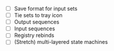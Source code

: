 - [ ] Save format for input sets
- [ ] Tie sets to tray icon
- [ ] Output sequences
- [ ] Input sequences
- [ ] Registry rebinds
- [ ] (Stretch) multi-layered state machines
